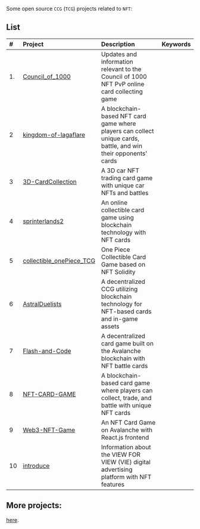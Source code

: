 Some open source `CCG` (`TCG`) projects related to `NFT`:

## List

| # | Project | Description | Keywords |
|:-----|:-----|:-----|:----:|
| 1. | [Council_of_1000](https://github.com/1000Project/Council_of_1000) | Updates and information relevant to the Council of 1000 NFT PvP online card collecting game |  |
| 2 | [kingdom-of-lagaflare](https://github.com/gkydev/kingdom-of-lagaflare) | A blockchain-based NFT card game where players can collect unique cards, battle, and win their opponents' cards |  |
| 3 | [3D-CardCollection](https://github.com/Kanishk2Kumar/3D-CardCollection) | A 3D car NFT trading card game with unique car NFTs and battles |  |
| 4 | [sprinterlands2](https://github.com/vaskuzkin1/sprinterlands2) | An online collectible card game using blockchain technology with NFT cards |  |
| 5 | [collectible_onePiece_TCG](https://github.com/Skullriver/collectible_onePiece_TCG) | One Piece Collectible Card Game based on NFT Solidity |  |
| 6 | [AstralDuelists](https://github.com/AYUSHMAN0503/AstralDuelists) | A decentralized CCG utilizing blockchain technology for NFT-based cards and in-game assets |  |
| 7 | [Flash-and-Code](https://github.com/TabithaSona/Flash-and-Code) | A decentralized card game built on the Avalanche blockchain with NFT battle cards |  |
| 8 | [NFT-CARD-GAME](https://github.com/Devhazeleth/NFT-CARD-GAME) | A blockchain-based card game where players can collect, trade, and battle with unique NFT cards |  |
| 9 | [Web3-NFT-Game](https://github.com/MustafaTahir57/Web3-NFT-Game) | An NFT Card Game on Avalanche with React.js frontend |  |
| 10 | [introduce](https://github.com/Viewforview/introduce) | Information about the VIEW FOR VIEW (VIE) digital advertising platform with NFT features |  |

 ## More projects:
 [here](https://github.com/search?q=collectible+card+game+NFT&sort=updated&order=desc).
